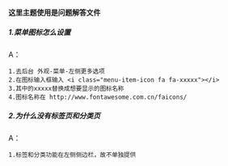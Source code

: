 #### 这里主题使用是问题解答文件

##### 1.菜单图标怎么设置

A：

    1.去后台 外观-菜单-左侧更多选项
    2.在图标输入框输入 <i class="menu-item-icon fa fa-xxxxx"></i>
    3.其中的xxxxx替换成想要显示的图标名称
    4.图标名称在 http://www.fontawesome.com.cn/faicons/
    
##### 2.为什么没有标签页和分类页

A：

    1.标签和分类功能在左侧侧边栏，故不单独提供